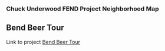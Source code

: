 ### Chuck Underwood FEND Project Neighborhood Map
## Bend Beer Tour

Link to project [Bend Beer Tour](http://chillieguy.github.io/Chuck-Frontend-Neighborhood-Map)


